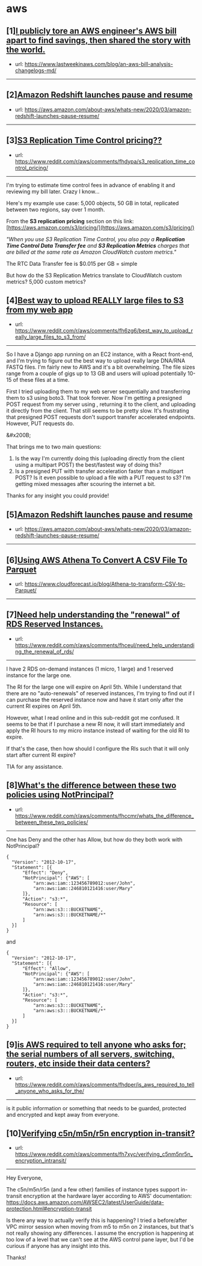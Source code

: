 # aws
## [1][I publicly tore an AWS engineer's AWS bill apart to find savings, then shared the story with the world.](https://www.reddit.com/r/aws/comments/fh41zb/i_publicly_tore_an_aws_engineers_aws_bill_apart/)
- url: https://www.lastweekinaws.com/blog/an-aws-bill-analysis-changelogs-md/
---

## [2][Amazon Redshift launches pause and resume](https://www.reddit.com/r/aws/comments/fh5dpb/amazon_redshift_launches_pause_and_resume/)
- url: https://aws.amazon.com/about-aws/whats-new/2020/03/amazon-redshift-launches-pause-resume/
---

## [3][S3 Replication Time Control pricing??](https://www.reddit.com/r/aws/comments/fhdypa/s3_replication_time_control_pricing/)
- url: https://www.reddit.com/r/aws/comments/fhdypa/s3_replication_time_control_pricing/
---
I'm trying to estimate time control fees in advance of enabling it and reviewing my bill later.  Crazy I know...

Here's my example use case: 5,000 objects, 50 GB in total, replicated between two regions, say over 1 month.

From the **S3 replication pricing** section on this link:  [https://aws.amazon.com/s3/pricing/](https://aws.amazon.com/s3/pricing/) 

*"When you use S3 Replication Time Control, you also pay a* ***Replication Time Control Data Transfer fee*** *and* ***S3 Replication Metrics*** *charges that are billed at the same rate as Amazon CloudWatch custom metrics."*

The RTC Data Transfer fee is $0.015 per GB = simple

But how do the S3 Replication Metrics translate to CloudWatch custom metrics?  5,000 custom metrics?
## [4][Best way to upload REALLY large files to S3 from my web app](https://www.reddit.com/r/aws/comments/fh6zg6/best_way_to_upload_really_large_files_to_s3_from/)
- url: https://www.reddit.com/r/aws/comments/fh6zg6/best_way_to_upload_really_large_files_to_s3_from/
---
So I have a Django app running on an EC2 instance, with a React front-end, and I'm trying to figure out the best way to upload really large DNA/RNA FASTQ files. I'm fairly new to AWS and it's a bit overwhelming. The file sizes range from a couple of gigs up to 13 GB and users will upload potentially 10-15 of these files at a time. 

First I tried uploading them to my web server sequentially and transferring them to s3 using boto3. That took forever. Now I'm getting a presigned POST request from my server using , returning it to the client, and uploading it directly from the client. That still seems to be pretty slow. It's frustrating that presigned POST requests don't support transfer accelerated endpoints. However, PUT requests do.

&amp;#x200B;

That brings me to two main questions:

1. Is the way I'm currently doing this (uploading directly from the client using a multipart POST) the best/fastest way of doing this?
2. Is a presigned PUT with transfer acceleration faster than a multipart POST? Is it even possible to upload a file with a PUT request to s3? I'm getting mixed messages after scouring the internet a bit. 

Thanks for any insight you could provide!
## [5][Amazon Redshift launches pause and resume](https://www.reddit.com/r/aws/comments/fhd1iq/amazon_redshift_launches_pause_and_resume/)
- url: https://aws.amazon.com/about-aws/whats-new/2020/03/amazon-redshift-launches-pause-resume/
---

## [6][Using AWS Athena To Convert A CSV File To Parquet](https://www.reddit.com/r/aws/comments/fh3tmp/using_aws_athena_to_convert_a_csv_file_to_parquet/)
- url: https://www.cloudforecast.io/blog/Athena-to-transform-CSV-to-Parquet/
---

## [7][Need help understanding the "renewal" of RDS Reserved Instances.](https://www.reddit.com/r/aws/comments/fhceul/need_help_understanding_the_renewal_of_rds/)
- url: https://www.reddit.com/r/aws/comments/fhceul/need_help_understanding_the_renewal_of_rds/
---
I have 2 RDS on-demand instances (1 micro, 1 large) and 1 reserved instance for the large one.

The RI for the large one will expire on April 5th. While I understand that there are no "auto-renewals" of reserved instances, I'm trying to find out if I can purchase the reserved instance now and have it start only after the current RI expires on April 5th.

However, what I read online and in this sub-reddit got me confused. It seems to be that if I purchase a new RI now, it will start immediately and apply the RI hours to my micro instance instead of waiting for the old RI to expire.

If that's the case, then how should I configure the RIs such that it will only start after current RI expire?

TIA for any assistance.
## [8][What's the difference between these two policies using NotPrincipal?](https://www.reddit.com/r/aws/comments/fhccmr/whats_the_difference_between_these_two_policies/)
- url: https://www.reddit.com/r/aws/comments/fhccmr/whats_the_difference_between_these_two_policies/
---
 One has Deny and the other has Allow, but how do they both work with NotPrincipal?

    {
      "Version": "2012-10-17",
      "Statement": [{
          "Effect": "Deny",
          "NotPrincipal": {"AWS": [
              "arn:aws:iam::123456789012:user/John",
              "arn:aws:iam::246810121416:user/Mary"
          ]},
          "Action": "s3:*",
          "Resource": [
              "arn:aws:s3:::BUCKETNAME",
              "arn:aws:s3:::BUCKETNAME/*"
          ]
      }]
    }

and

    {
      "Version": "2012-10-17",
      "Statement": [{
          "Effect": "Allow",
          "NotPrincipal": {"AWS": [
              "arn:aws:iam::123456789012:user/John",
              "arn:aws:iam::246810121416:user/Mary"
          ]},
          "Action": "s3:*",
          "Resource": [
              "arn:aws:s3:::BUCKETNAME",
              "arn:aws:s3:::BUCKETNAME/*"
          ]
      }]
    }
## [9][is AWS required to tell anyone who asks for; the serial numbers of all servers, switching, routers, etc inside their data centers?](https://www.reddit.com/r/aws/comments/fhdper/is_aws_required_to_tell_anyone_who_asks_for_the/)
- url: https://www.reddit.com/r/aws/comments/fhdper/is_aws_required_to_tell_anyone_who_asks_for_the/
---
is it public information or something that needs to be guarded, protected and encrypted and kept away from everyone.
## [10][Verifying c5n/m5n/r5n encryption in-transit?](https://www.reddit.com/r/aws/comments/fh7xyc/verifying_c5nm5nr5n_encryption_intransit/)
- url: https://www.reddit.com/r/aws/comments/fh7xyc/verifying_c5nm5nr5n_encryption_intransit/
---
Hey Everyone,

The c5n/m5n/r5n (and a few other) families of instance types support in-transit encryption at the hardware layer according to AWS' documentation: https://docs.aws.amazon.com/AWSEC2/latest/UserGuide/data-protection.html#encryption-transit

Is there any way to actually verify this is happening? I tried a before/after VPC mirror session when moving from m5 to m5n on 2 instances, but that's not really showing any differences. I assume the encryption is happening at too low of a level that we can't see at the AWS control pane layer, but I'd be curious if anyone has any insight into this.

Thanks!
